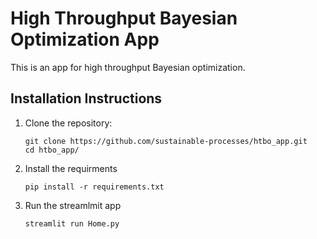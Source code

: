 # High Throughput Bayesian Optimization App

This is an app for high throughput Bayesian optimization.


## Installation Instructions

1. Clone the repository:

    ```
    git clone https://github.com/sustainable-processes/htbo_app.git
    cd htbo_app/
    ```

2. Install the requirments

    ```
    pip install -r requirements.txt
    ```

3. Run the streamlmit app

    ```
    streamlit run Home.py
    ```
    